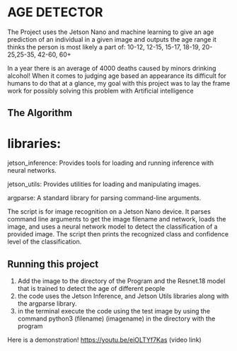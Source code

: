 # AGE DETECTOR


The Project uses the Jetson Nano and machine learning to give an age prediction of an individual in a given image and outputs the age range it thinks the person is most likely a part of:
 10-12, 12-15, 15-17, 18-19, 20-25,25-35, 42-60, 60+

In a year there is an average of 4000 deaths caused by minors drinking alcohol! When it comes to judging age based an appearance its difficult for humans to do that at a glance, my goal with this project was to lay the frame work for possibly solving this problem with Artificial intelligence



## The Algorithm

# libraries:
jetson_inference: Provides tools for loading and running inference with neural networks.

jetson_utils: Provides utilities for loading and manipulating images.

argparse: A standard library for parsing command-line arguments.


The script is for image recognition on a Jetson Nano device. It parses command line arguments to get the image filename and network, loads the image, and uses a neural network model to detect the classification of a provided image. The script then prints the recognized class and confidence level of the classification.



## Running this project

1. Add the image to the directory of the Program and the Resnet.18 model that is trained to detect the age of different people
2. the code uses the Jetson Inference, and Jetson Utils libraries along with the argparse library.
3. in the terminal execute the code using the test image by using the command python3 (filename) (imagename) in the directory with the program

Here is a demonstration!
https://youtu.be/eiOLTYf7Kas (video link) 
